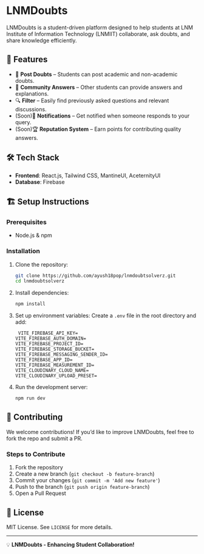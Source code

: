 # LNMDoubts

LNMDoubts is a student-driven platform designed to help students at LNM Institute of Information Technology (LNMIIT) collaborate, ask doubts, and share knowledge efficiently.

## 🚀 Features
- 📌 **Post Doubts** – Students can post academic and non-academic doubts.
- 💬 **Community Answers** – Other students can provide answers and explanations.
- 🔍 **Filter** – Easily find previously asked questions and relevant discussions.
- (Soon)🔔 **Notifications** – Get notified when someone responds to your query.
- (Soon)🏆 **Reputation System** – Earn points for contributing quality answers.

## 🛠 Tech Stack
- **Frontend**: React.js, Tailwind CSS, MantineUI, AceternityUI
- **Database**: Firebase

## 🏗 Setup Instructions
### Prerequisites
- Node.js & npm

### Installation
1. Clone the repository:
   ```sh
   git clone https://github.com/ayush18pop/lnmdoubtsolverz.git
   cd lnmdoubtsolverz
   ```
2. Install dependencies:
   ```sh
   npm install
   ```
3. Set up environment variables:
   Create a `.env` file in the root directory and add:
   ```env
    VITE_FIREBASE_API_KEY=
   VITE_FIREBASE_AUTH_DOMAIN=
   VITE_FIREBASE_PROJECT_ID=
   VITE_FIREBASE_STORAGE_BUCKET=
   VITE_FIREBASE_MESSAGING_SENDER_ID=
   VITE_FIREBASE_APP_ID=
   VITE_FIREBASE_MEASUREMENT_ID=
   VITE_CLOUDINARY_CLOUD_NAME=
   VITE_CLOUDINARY_UPLOAD_PRESET=
   ```
4. Run the development server:
   ```sh
   npm run dev
   ```

## 🤝 Contributing
We welcome contributions! If you’d like to improve LNMDoubts, feel free to fork the repo and submit a PR.

### Steps to Contribute
1. Fork the repository
2. Create a new branch (`git checkout -b feature-branch`)
3. Commit your changes (`git commit -m 'Add new feature'`)
4. Push to the branch (`git push origin feature-branch`)
5. Open a Pull Request

## 📜 License
MIT License. See `LICENSE` for more details.

---

💡 **LNMDoubts - Enhancing Student Collaboration!**
